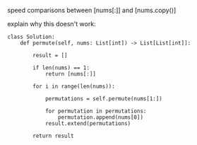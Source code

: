 speed comparisons between [nums[:]] and [nums.copy()]

explain why this doesn't work:
```
class Solution:
    def permute(self, nums: List[int]) -> List[List[int]]:

        result = []

        if len(nums) == 1:
            return [nums[:]]

        for i in range(len(nums)):
           
            permutations = self.permute(nums[1:])

            for permutation in permutations:
                permutation.append(nums[0])
            result.extend(permutations)

        return result
```